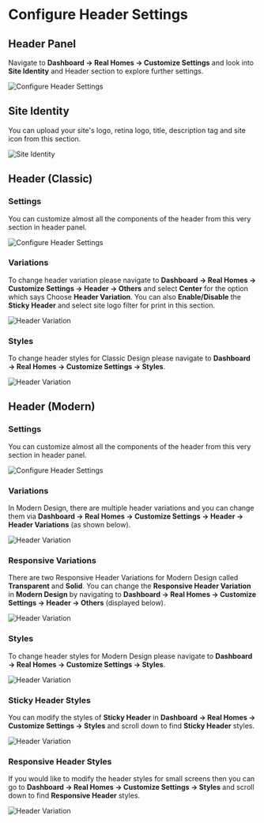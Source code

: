 # Configure Header Settings

## **Header Panel**

Navigate to **Dashboard → Real Homes → Customize Settings** and look into **Site Identity** and Header section to explore further settings.

![Configure Header Settings](images/home-setup/header_settings.png)

## **Site Identity**

You can upload your site's logo, retina logo, title, description tag and site icon from this section.

![Site Identity](images/home-setup/site-identity.png)

## **Header (Classic)**

### **Settings**

You can customize almost all the components of the header from this very section in header panel.

![Configure Header Settings](images/home-setup/header_classic.png)

### **Variations**

To change header variation please navigate to **Dashboard → Real Homes → Customize Settings → Header → Others** and select **Center** for the option which says Choose **Header Variation**. You can also **Enable/Disable** the **Sticky Header** and select site logo filter for print in this section.

![Header Variation](images/home-setup/header-variation.png)

### **Styles**

To change header styles for Classic Design please navigate to **Dashboard → Real Homes → Customize Settings → Styles**.

![Header Variation](images/home-setup/header_styles_classic.png)

## **Header (Modern)**

### **Settings**

You can customize almost all the components of the header from this very section in header panel.

![Configure Header Settings](images/home-setup/header_modern.png)

### **Variations**

In Modern Design, there are multiple header variations and you can change them via **Dashboard → Real Homes → Customize Settings → Header → Header Variations** (as shown below).

![Header Variation](images/home-setup/header-variations-modern.gif)

### **Responsive Variations**

There are two Responsive Header Variations for Modern Design called **Transparent** and **Solid**. You can change the **Responsive Header Variation** in **Modern Design** by navigating to **Dashboard → Real Homes → Customize Settings → Header → Others** (displayed below).

![Header Variation](images/header/responsive_variations_modern.gif)

### **Styles**

To change header styles for Modern Design please navigate to **Dashboard → Real Homes → Customize Settings → Styles**.

![Header Variation](images/home-setup/header_styles_modern.png)

### **Sticky Header Styles**

You can modify the styles of **Sticky Header** in **Dashboard → Real Homes → Customize Settings → Styles** and scroll down to find **Sticky Header** styles.

![Header Variation](images/home-setup/header_sticky_styles_modern.png)

### **Responsive Header Styles**

If you would like to modify the header styles for small screens then you can go to **Dashboard → Real Homes → Customize Settings → Styles** and scroll down to find **Responsive Header** styles.

![Header Variation](images/home-setup/header_responsive_styles_modern.png)